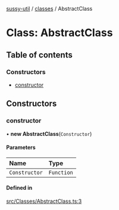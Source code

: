[sussy-util](../README.md) / [classes](./README.md) / AbstractClass
# Class: AbstractClass

## Table of contents

### Constructors

- [constructor](AbstractClass.md#constructor)

## Constructors

### constructor

• **new AbstractClass**(`Constructor`)

#### Parameters

| Name | Type |
| :------ | :------ |
| `Constructor` | `Function` |

#### Defined in

[src/Classes/AbstractClass.ts:3](https://github.com/roteKlaue/SussyUtilMadeByMe/blob/b43239d/src/Classes/AbstractClass.ts#L3)
